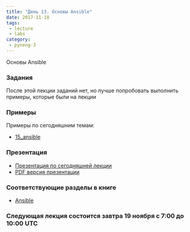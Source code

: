 ```yaml
---
title: "День 13. Основы Ansible"
date: 2017-11-18
tags:
 - lecture
 - labs
category:
 - pyneng-3
---
```


Основы Ansible

### Задания

После этой лекции заданий нет, но лучше попробовать выполнить примеры, которые были на лекции


### Примеры

Примеры по сегодняшним темам:

* [15_ansible](https://github.com/pyneng/pyneng-online-sep-oct-2017/tree/master/examples/15_ansible)

### Презентация

* [Презентация по сегодняшней лекции](https://gitpitch.com/natenka/pyneng-slides/py3-ansible-2.4)
* [PDF версия презентации](https://github.com/pyneng/pyneng-online-jun-jul-2017/blob/master/presentations/11_Day11_ansible.pdf)


### Соответствующие разделы в книге

* [Ansible](https://natenka.gitbooks.io/pyneng/content/book/Part_VI.html)


### Следующая лекция состоится завтра 19 ноября с 7:00 до 10:00 UTC


